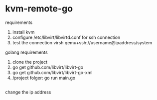 # kvm-remote-go
requirements
1. install kvm 
2. configure /etc/libvirt/libvirtd.conf for ssh connection
3. test the connection virsh qemu+ssh://username@ipaddress/system

golang requirements

1. clone the project
2. go get github.com/libvirt/libvirt-go
3. go get github.com/libvirt/libvirt-go-xml
4. /project folger: go run main.go

##
change the ip address
